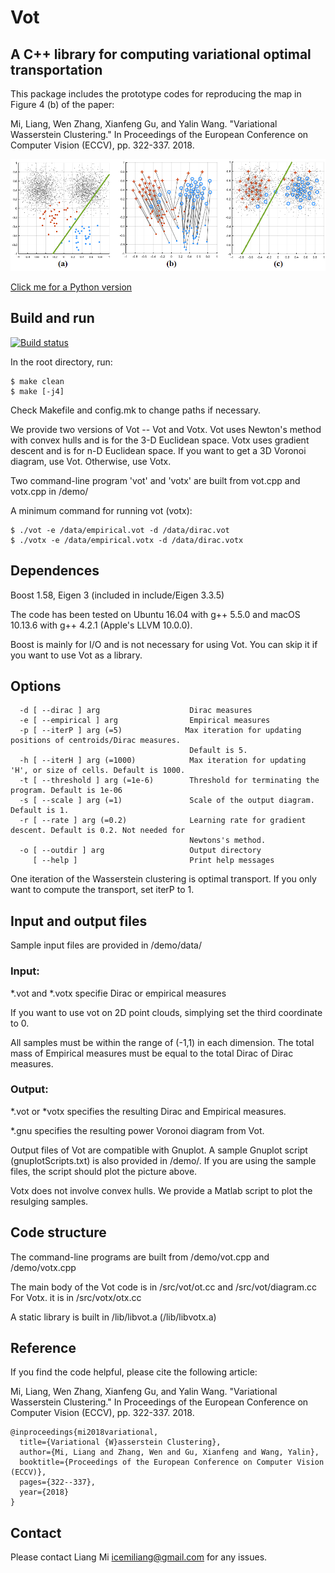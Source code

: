 # Vot
## A C++ library for computing variational optimal transportation

This package includes the prototype codes for reproducing the map in Figure 4 (b) of the paper:

Mi, Liang, Wen Zhang, Xianfeng Gu, and Yalin Wang. "Variational Wasserstein Clustering." In Proceedings of the European Conference on Computer Vision (ECCV), pp. 322-337. 2018.

![alt text](demo/sample.png?raw=true "Demo of Variational Wasserstein Clustering")

[Click me for a Python version](https://github.com/icemiliang/pyvot)

## Build and run

[![Build status](https://ci.appveyor.com/api/projects/status/7yw0ao44kfvjavfw?svg=true)](https://ci.appveyor.com/project/icemiliang/vot)

In the root directory, run:
```
$ make clean
$ make [-j4]
```

Check Makefile and config.mk to change paths if necessary.

We provide two versions of Vot -- Vot and Votx. Vot uses Newton's method with convex hulls and is for the 3-D Euclidean space. Votx uses gradient descent and is for n-D Euclidean space. If you want to get a 3D Voronoi diagram, use Vot. Otherwise, use Votx.

Two command-line program 'vot' and 'votx' are built from vot.cpp and votx.cpp in /demo/

A minimum command for running vot (votx):
```
$ ./vot -e /data/empirical.vot -d /data/dirac.vot
$ ./votx -e /data/empirical.votx -d /data/dirac.votx
```

## Dependences
Boost 1.58, Eigen 3 (included in include/Eigen 3.3.5)

The code has been tested on Ubuntu 16.04 with g++ 5.5.0 and macOS 10.13.6 with g++ 4.2.1 (Apple's LLVM 10.0.0).

Boost is mainly for I/O and is not necessary for using Vot. You can skip it if you want to use Vot as a library.

## Options
```
  -d [ --dirac ] arg                    Dirac measures
  -e [ --empirical ] arg                Empirical measures
  -p [ --iterP ] arg (=5)              Max iteration for updating positions of centroids/Dirac measures. 
                                        Default is 5.
  -h [ --iterH ] arg (=1000)            Max iteration for updating 'H', or size of cells. Default is 1000.
  -t [ --threshold ] arg (=1e-6)        Threshold for terminating the program. Default is 1e-06
  -s [ --scale ] arg (=1)               Scale of the output diagram. Default is 1.
  -r [ --rate ] arg (=0.2)              Learning rate for gradient descent. Default is 0.2. Not needed for
                                        Newtons's method.
  -o [ --outdir ] arg                   Output directory
     [ --help ]                         Print help messages
```

One iteration of the Wasserstein clustering is optimal transport. If you only want to compute the transport, set iterP to 1.

## Input and output files
Sample input files are provided in /demo/data/

### Input:
  *.vot and *.votx specifie Dirac or empirical measures

  If you want to use vot on 2D point clouds, simplying set the third coordinate to 0.

  All samples must be within the range of (-1,1) in each dimension. The total mass of Empirical measures must be equal to the total Dirac of Dirac measures.

### Output:

  *.vot or *votx specifies the resulting Dirac and Empirical measures.

  *.gnu specifies the resulting power Voronoi diagram from Vot.

  Output files of Vot are compatible with Gnuplot. A sample Gnuplot script (gnuplotScripts.txt) is also provided in /demo/. If you are using the sample files, the script should plot the picture above.

  Votx does not involve convex hulls. We provide a Matlab script to plot the resulging samples.

## Code structure
The command-line programs are built from /demo/vot.cpp and /demo/votx.cpp

The main body of the Vot code is in /src/vot/ot.cc and /src/vot/diagram.cc
For Votx. it is in /src/votx/otx.cc

A static library is built in /lib/libvot.a (/lib/libvotx.a)

## Reference
If you find the code helpful, please cite the following article:

Mi, Liang, Wen Zhang, Xianfeng Gu, and Yalin Wang. "Variational Wasserstein Clustering." In Proceedings of the European Conference on Computer Vision (ECCV), pp. 322-337. 2018.

```
@inproceedings{mi2018variational,
  title={Variational {W}asserstein Clustering},
  author={Mi, Liang and Zhang, Wen and Gu, Xianfeng and Wang, Yalin},
  booktitle={Proceedings of the European Conference on Computer Vision (ECCV)},
  pages={322--337},
  year={2018}
}
```

## Contact
Please contact Liang Mi icemiliang@gmail.com for any issues. 
